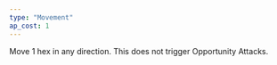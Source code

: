 ```yaml
---
type: "Movement"
ap_cost: 1
---
```


Move 1 hex in any direction. This does not trigger Opportunity Attacks. 